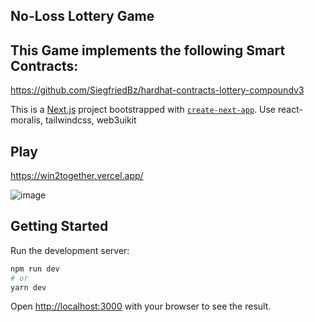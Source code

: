 ## No-Loss Lottery Game 
## This Game implements the following Smart Contracts: 
https://github.com/SiegfriedBz/hardhat-contracts-lottery-compoundv3

This is a [Next.js](https://nextjs.org/) project bootstrapped with [`create-next-app`](https://github.com/vercel/next.js/tree/canary/packages/create-next-app).
Use react-moralis, tailwindcss, web3uikit

## Play
https://win2together.vercel.app/

![image](https://user-images.githubusercontent.com/99029880/200170666-01cd38c7-c63b-4875-94b0-4fc04b6c70ea.png)


## Getting Started

Run the development server:

```bash
npm run dev
# or
yarn dev
```

Open [http://localhost:3000](http://localhost:3000) with your browser to see the result.


